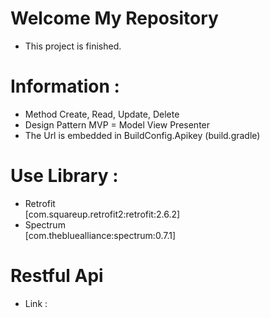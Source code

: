 # Welcome My Repository 
+ This project is finished.

# Information :
- Method Create, Read, Update, Delete
- Design Pattern MVP = Model View Presenter
- The Url is embedded in BuildConfig.Apikey (build.gradle)

# Use Library :
- Retrofit<br>
  [com.squareup.retrofit2:retrofit:2.6.2]
- Spectrum <br>
  [com.thebluealliance:spectrum:0.7.1]
# Restful Api
- Link : 
